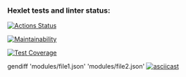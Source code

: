 ### Hexlet tests and linter status:
[![Actions Status](https://github.com/PavelZ94/python-project-50/actions/workflows/hexlet-check.yml/badge.svg)](https://github.com/PavelZ94/python-project-50/actions)

[![Maintainability](https://api.codeclimate.com/v1/badges/ee16b9a0af33f0b990c8/maintainability)](https://codeclimate.com/github/PavelZ94/python-project-50/maintainability)

[![Test Coverage](https://api.codeclimate.com/v1/badges/ee16b9a0af33f0b990c8/test_coverage)](https://codeclimate.com/github/PavelZ94/python-project-50/test_coverage)

gendiff 'modules/file1.json' 'modules/file2.json'
[![asciicast](https://asciinema.org/a/NOpxG6RrTPD0NvW8RP3C0uxJe.svg)](https://asciinema.org/a/NOpxG6RrTPD0NvW8RP3C0uxJe)
